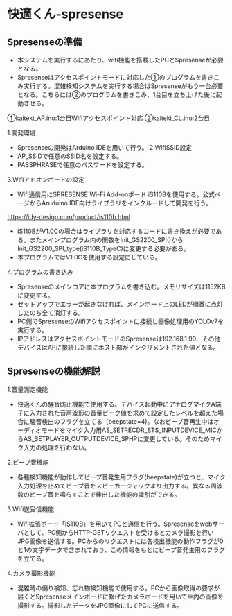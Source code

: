 
# 快適くん-spresense

## Spresenseの準備

   - 本システムを実行するにあたり、wifi機能を搭載したPCとSpresenseが必要となる。
   - Spresenseはアクセスポイントモードに対応した①のプログラムを書きこみ実行する。混雑検知システムを実行する場合はSpresenseがもう一台必要となる。こちらには②のプログラムを書きこみ、1台目を立ち上げた後に起動させる。
   
   ①kaiteki_AP.ino:1台目Wifiアクセスポイント対応
   ②kaiteki_CL.ino:2台目

1.開発環境
   - Spresenseの開発はArduino IDEを用いて行う。
2.WifiSSID設定
   - AP_SSIDで任意のSSID名を設定する。
   - PASSPHRASEで任意のパスワードを設定する。

3.Wifiアドオンボードの設定
   - Wifi通信用にSPRESENSE Wi-Fi Add-onボード iS110Bを使用する。公式ページからAruduino IDE向けライブラリをインクルードして開発を行う。
   
   https://idy-design.com/product/is110b.html

   - iS110BがV1.0Cの場合はライブラリを対応するコードに書き換えが必要である。またメインプログラム内の関数をInit_GS2200_SPI()からInit_GS2200_SPI_type(iS110B_TypeC)に変更する必要がある。
   - 本プログラムではV1.0Cを使用する設定にしている。


4.プログラムの書き込み
   - Spresenseのメインコアに本プログラムを書き込む。メモリサイズは1152KBに変更する。
   - セットアップでエラーが起きなければ、メインボード上のLEDが順番に点灯したのち全て消灯する。
   - PC側でSpresenseのWifiアクセスポイントに接続し画像処理用のYOLOv7を実行する。
   - IPアドレスはアクセスポイントモードのSpresenseは192.168.1.99、その他デバイスはAPに接続した順にホスト部がインクリメントされた値となる。

## Spresenseの機能解説

1.音量測定機能
   - 快適くんの騒音防止機能で使用する。デバイス起動中にアナログマイクA端子に入力された音声波形の音量ピーク値を求めて設定したレベルを超えた場合に騒音検出のフラグを立てる（beepstate=4)。なおビープ音再生中はオーディオモードをマイク入力用AS_SETRECDR_STS_INPUTDEVICE_MICからAS_SETPLAYER_OUTPUTDEVICE_SPHPに変更している。そのためマイク入力の処理を行わない。

2.ビープ音機能
   - 各種検知機能が動作してビープ音発生用フラグ(beepstate)が立つと、マイク入力処理を止めてビープ音をスピーカージャックより出力する。異なる周波数のビープ音を鳴らすことで検出した機能の識別ができる。

3.Wifi送受信機能
   - Wifi拡張ボード「iS110B」を用いてPCと通信を行う。Spresenseをwebサーバとして、PC側からHTTP-GETリクエストを受けるとカメラ撮影を行いJPG画像を送信する。PCからのリクエストには各検出機能の動作フラグが0と1の文字データで含まれており、この情報をもとにビープ音発生用のフラグを立てる。

4.カメラ撮影機能
   - 混雑時の偏り検知、忘れ物検知機能で使用する。PCから画像取得の要求が届くとSpresenseメインボードに繋げたカメラボードを用いて車内の画像を撮影する。撮影したデータをJPG画像にしてPCに送信する。


